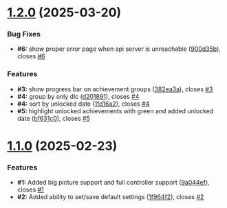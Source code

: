 # [1.2.0](https://github.com/BossSloth/SteamHunter-plugin/compare/v1.1.0...v1.2.0) (2025-03-20)


### Bug Fixes

* **#6:** show proper error page when api server is unreachable ([900d35b](https://github.com/BossSloth/SteamHunter-plugin/commit/900d35b79049ee6653fb9f239ef375f162241ff9)), closes [#6](https://github.com/BossSloth/SteamHunter-plugin/issues/6)


### Features

* **#3:** show progress bar on achievement groups ([382ea3a](https://github.com/BossSloth/SteamHunter-plugin/commit/382ea3a3615350a8569501c1ba2f1d2a86f20c97)), closes [#3](https://github.com/BossSloth/SteamHunter-plugin/issues/3)
* **#4:** group by only dlc ([d201891](https://github.com/BossSloth/SteamHunter-plugin/commit/d201891b54626c37d7789aa4aec8ae92e9ff2f8f)), closes [#4](https://github.com/BossSloth/SteamHunter-plugin/issues/4)
* **#4:** sort by unlocked date ([1fd16a2](https://github.com/BossSloth/SteamHunter-plugin/commit/1fd16a264213156fa9ac26effbe28d7c623133d6)), closes [#4](https://github.com/BossSloth/SteamHunter-plugin/issues/4)
* **#5:** highlight unlocked achievements with green and added unlocked date ([bf631c0](https://github.com/BossSloth/SteamHunter-plugin/commit/bf631c0a353d283d1077e66057549978eec00217)), closes [#5](https://github.com/BossSloth/SteamHunter-plugin/issues/5)

# [1.1.0](https://github.com/tddebart/SteamHunter-plugin/compare/v1.0.0...v1.1.0) (2025-02-23)


### Features

* **#1:** Added big picture support and full controller support ([9a044ef](https://github.com/tddebart/SteamHunter-plugin/commit/9a044ef33f432db133f5d90bbe058d6043858d66)), closes [#1](https://github.com/tddebart/SteamHunter-plugin/issues/1)
* **#2:** Added ability to set/save default settings ([1f964f2](https://github.com/tddebart/SteamHunter-plugin/commit/1f964f282fe09acf68dc7fb61f8815957feeed8c)), closes [#2](https://github.com/tddebart/SteamHunter-plugin/issues/2)
